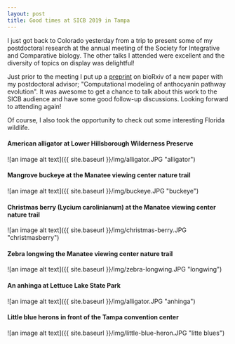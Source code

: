 ```yaml
---
layout: post
title: Good times at SICB 2019 in Tampa
---
```


I just got back to Colorado yesterday from a trip to present some of my postdoctoral research at the annual meeting of the 
Society for Integrative and Comparative biology. The other talks I attended were excellent and the diversity of topics on 
display was delightful!
 
Just prior to the meeting I put up a [preprint](https://www.biorxiv.org/content/early/2019/01/03/511089) 
on bioRxiv of a new paper with my postdoctoral advisor; "Computational modeling of anthocyanin pathway evolution". It was 
awesome to get a chance to talk about this work to the SICB audience and have some good follow-up discussions. Looking forward
to attending again! 

Of course, I also took the opportunity to check out some interesting Florida wildlife. 

#### American alligator at Lower Hillsborough Wilderness Preserve

![an image alt text]({{ site.baseurl }}/img/alligator.JPG "alligator")

#### Mangrove buckeye at the Manatee viewing center nature trail

![an image alt text]({{ site.baseurl }}/img/buckeye.JPG "buckeye")

#### Christmas berry (**Lycium carolinianum**) at the Manatee viewing center nature trail

![an image alt text]({{ site.baseurl }}/img/christmas-berry.JPG "christmasberry")

#### Zebra longwing the Manatee viewing center nature trail

![an image alt text]({{ site.baseurl }}/img/zebra-longwing.JPG "longwing")

#### An anhinga at Lettuce Lake State Park

![an image alt text]({{ site.baseurl }}/img/alligator.JPG "anhinga")

#### Little blue herons in front of the Tampa convention center

![an image alt text]({{ site.baseurl }}/img/little-blue-heron.JPG "litte blues")
